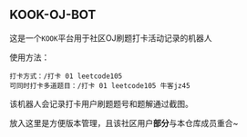 ## KOOK-OJ-BOT

这是一个`KOOK`平台用于社区OJ刷题打卡活动记录的机器人

使用方法：
```
打卡方式：/打卡 01 leetcode105
可同时打卡多道题目：/打卡 01 leetcode105 牛客jz45
```
该机器人会记录打卡用户刷题题号和题解通过截图。

放入这里是方便版本管理，且该社区用户**部分**与本仓库成员重合~